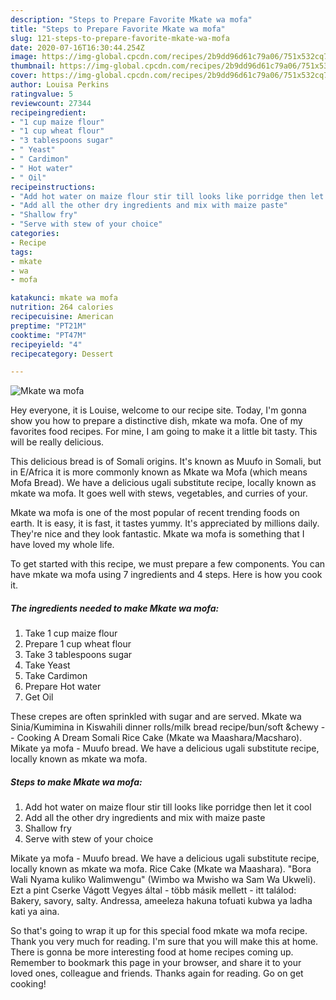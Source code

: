 ```yaml
---
description: "Steps to Prepare Favorite Mkate wa mofa"
title: "Steps to Prepare Favorite Mkate wa mofa"
slug: 121-steps-to-prepare-favorite-mkate-wa-mofa
date: 2020-07-16T16:30:44.254Z
image: https://img-global.cpcdn.com/recipes/2b9dd96d61c79a06/751x532cq70/mkate-wa-mofa-recipe-main-photo.jpg
thumbnail: https://img-global.cpcdn.com/recipes/2b9dd96d61c79a06/751x532cq70/mkate-wa-mofa-recipe-main-photo.jpg
cover: https://img-global.cpcdn.com/recipes/2b9dd96d61c79a06/751x532cq70/mkate-wa-mofa-recipe-main-photo.jpg
author: Louisa Perkins
ratingvalue: 5
reviewcount: 27344
recipeingredient:
- "1 cup maize flour"
- "1 cup wheat flour"
- "3 tablespoons sugar"
- " Yeast"
- " Cardimon"
- " Hot water"
- " Oil"
recipeinstructions:
- "Add hot water on maize flour stir till looks like porridge then let it cool"
- "Add all the other dry ingredients and mix with maize paste"
- "Shallow fry"
- "Serve with stew of your choice"
categories:
- Recipe
tags:
- mkate
- wa
- mofa

katakunci: mkate wa mofa 
nutrition: 264 calories
recipecuisine: American
preptime: "PT21M"
cooktime: "PT47M"
recipeyield: "4"
recipecategory: Dessert

---
```



![Mkate wa mofa](https://img-global.cpcdn.com/recipes/2b9dd96d61c79a06/751x532cq70/mkate-wa-mofa-recipe-main-photo.jpg)

Hey everyone, it is Louise, welcome to our recipe site. Today, I'm gonna show you how to prepare a distinctive dish, mkate wa mofa. One of my favorites food recipes. For mine, I am going to make it a little bit tasty. This will be really delicious.

This delicious bread is of Somali origins. It&#39;s known as Muufo in Somali, but in E/Africa it is more commonly known as Mkate wa Mofa (which means Mofa Bread). We have a delicious ugali substitute recipe, locally known as mkate wa mofa. It goes well with stews, vegetables, and curries of your.

Mkate wa mofa is one of the most popular of recent trending foods on earth. It is easy, it is fast, it tastes yummy. It's appreciated by millions daily. They're nice and they look fantastic. Mkate wa mofa is something that I have loved my whole life.


To get started with this recipe, we must prepare a few components. You can have mkate wa mofa using 7 ingredients and 4 steps. Here is how you cook it.

<!--inarticleads1-->

##### The ingredients needed to make Mkate wa mofa:

1. Take 1 cup maize flour
1. Prepare 1 cup wheat flour
1. Take 3 tablespoons sugar
1. Take  Yeast
1. Take  Cardimon
1. Prepare  Hot water
1. Get  Oil


These crepes are often sprinkled with sugar and are served. Mkate wa Sinia/Kumimina in Kiswahili dinner rolls/milk bread recipe/bun/soft &amp;chewy -- Cooking A Dream Somali Rice Cake (Mkate wa Maashara/Macsharo). Mikate ya mofa - Muufo bread. We have a delicious ugali substitute recipe, locally known as mkate wa mofa. 

<!--inarticleads2-->

##### Steps to make Mkate wa mofa:

1. Add hot water on maize flour stir till looks like porridge then let it cool
1. Add all the other dry ingredients and mix with maize paste
1. Shallow fry
1. Serve with stew of your choice


Mikate ya mofa - Muufo bread. We have a delicious ugali substitute recipe, locally known as mkate wa mofa. Rice Cake (Mkate wa Maashara). &#34;Bora Wali Nyama kuliko Walimwengu&#34; (Wimbo wa Mwisho wa Sam Wa Ukweli). Ezt a pint Cserke Vágott Vegyes által - több másik mellett - itt találod: Bakery, savory, salty. Andressa, ameeleza hakuna tofuati kubwa ya ladha kati ya aina. 

So that's going to wrap it up for this special food mkate wa mofa recipe. Thank you very much for reading. I'm sure that you will make this at home. There is gonna be more interesting food at home recipes coming up. Remember to bookmark this page in your browser, and share it to your loved ones, colleague and friends. Thanks again for reading. Go on get cooking!
